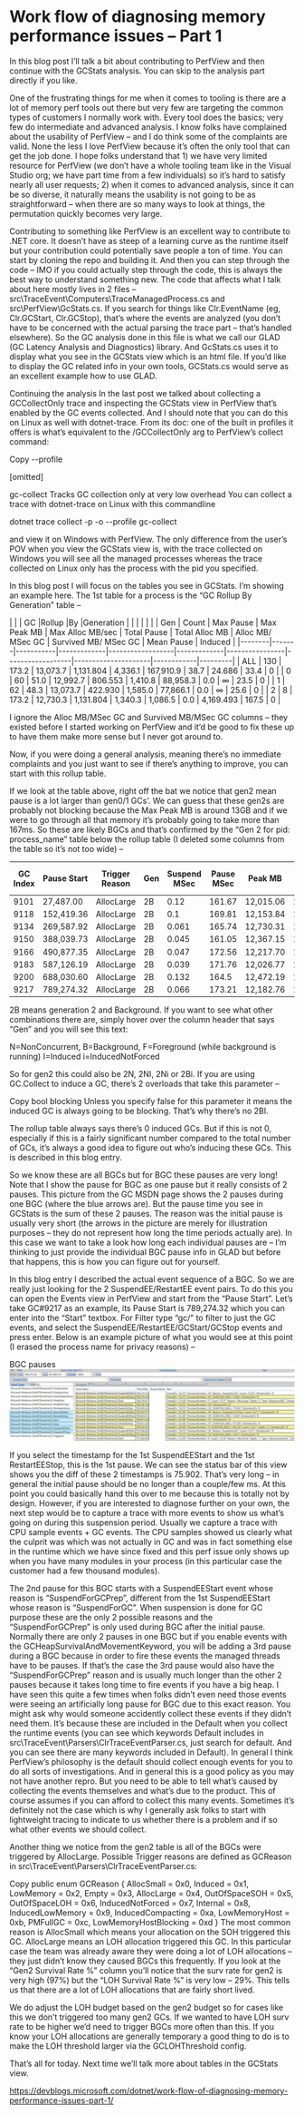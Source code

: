 <h1>Work flow of diagnosing memory performance issues – Part 1</h1>

In this blog post I’ll talk a bit about contributing to PerfView and then continue with the GCStats analysis. You can skip to the analysis part directly if you like.

One of the frustrating things for me when it comes to tooling is there are a lot of memory perf tools out there but very few are targeting the common types of customers I normally work with. Every tool does the basics; very few do intermediate and advanced analysis. I know folks have complained about the usability of PerfView – and I do think some of the complaints are valid. None the less I love PerfView because it’s often the only tool that can get the job done. I hope folks understand that 1) we have very limited resource for PerfView (we don’t have a whole tooling team like in the Visual Studio org; we have part time from a few individuals) so it’s hard to satisfy nearly all user requests; 2) when it comes to advanced analysis, since it can be so diverse, it naturally means the usability is not going to be as straightforward – when there are so many ways to look at things, the permutation quickly becomes very large.

Contributing to something like PerfView is an excellent way to contribute to .NET core. It doesn’t have as steep of a learning curve as the runtime itself but your contribution could potentially save people a ton of time. You can start by cloning the repo and building it. And then you can step through the code – IMO if you could actually step through the code, this is always the best way to understand something new. The code that affects what I talk about here mostly lives in 2 files – src\TraceEvent\Computers\TraceManagedProcess.cs and src\PerfView\GcStats.cs. If you search for things like Clr.EventName (eg, Clr.GCStart, Clr.GCStop), that’s where the events are analyzed (you don’t have to be concerned with the actual parsing the trace part – that’s handled elsewhere). So the GC analysis done in this file is what we call our GLAD (GC Latency Analysis and Diagnostics) library. And GcStats.cs uses it to display what you see in the GCStats view which is an html file. If you’d like to display the GC related info in your own tools, GCStats.cs would serve as an excellent example how to use GLAD.

Continuing the analysis
In the last post we talked about collecting a GCCollectOnly trace and inspecting the GCStats view in PerfView that’s enabled by the GC events collected. And I should note that you can do this on Linux as well with dotnet-trace. From its doc: one of the built in profiles it offers is what’s equivalent to the /GCCollectOnly arg to PerfView’s collect command:

Copy
 --profile

   [omitted]

   gc-collect   Tracks GC collection only at very low overhead
You can collect a trace with dotnet-trace on Linux with this commandline

dotnet trace collect -p <pid> -o <outputpath> --profile gc-collect

and view it on Windows with PerfView. The only difference from the user’s POV when you view the GCStats view is, with the trace collected on Windows you will see all the managed processes whereas the trace collected on Linux only has the process with the pid you specified.

In this blog post I will focus on the tables you see in GCStats. I’m showing an example here. The 1st table for a process is the “GC Rollup By Generation” table –


|        |       | GC	     |Rollup	   |By	              |Generation	|				 |                   |                      |            |         |
| Gen    | Count | Max Pause | Max Peak MB | Max Alloc MB/sec | Total Pause | Total Alloc MB | Alloc MB/ MSec GC | Survived MB/ MSec GC | Mean Pause | Induced |
|--------|-------|-----------|-------------|------------------|-------------|----------------|------------------|---------------------|------------|---------|
| ALL    | 130   | 173.2     | 13,073.7    | 1,131.804        | 4,336.1     | 167,910.9      | 38.7             | 24.686              | 33.4       | 0       |
| 0      | 60    | 51.0      | 12,992.7    | 806.553          | 1,410.8     | 88,958.3       | 0.0              | ∞                   | 23.5       | 0       |
| 1      | 62    | 48.3      | 13,073.7    | 422.930          | 1,585.0     | 77,866.1       | 0.0              | ∞                   | 25.6       | 0       |
| 2      | 8     | 173.2     | 12,730.3    | 1,131.804        | 1,340.3     | 1,086.5        | 0.0              | 4,169.493           | 167.5      | 0       |

I ignore the Alloc MB/MSec GC and Survived MB/MSec GC columns – they existed before I started working on PerfView and it’d be good to fix these up to have them make more sense but I never got around to.

Now, if you were doing a general analysis, meaning there’s no immediate complaints and you just want to see if there’s anything to improve, you can start with this rollup table.

If we look at the table above, right off the bat we notice that gen2 mean pause is a lot larger than gen0/1 GCs’. We can guess that these gen2s are probably not blocking because the Max Peak MB is around 13GB and if we were to go through all that memory it’s probably going to take more than 167ms. So these are likely BGCs and that’s confirmed by the “Gen 2 for pid: process_name” table below the rollup table (I deleted some columns from the table so it’s not too wide) –

| GC Index | Pause Start | Trigger Reason | Gen | Suspend MSec | Pause MSec | Peak MB | After MB | Ratio Peak/After | Promoted MB | Gen2 MB | Gen2 Survival | Gen2 Frag | LOH MB | LOH Survival | LOH Frag | Rate % | Suspend % | Pause Rate % |
|----------|-------------|----------------|-----|--------------|------------|---------|----------|-----------------|-------------|---------|---------------|-----------|--------|--------------|----------|--------|-----------|--------------|
| 9101     | 27,487.00   | AllocLarge     | 2B  | 0.12         | 161.67     | 12,015.06 | 11,955.12 | 1.01            | 6,227.54    | 4,319.97 | 97            | 13.19     | 7,211.27 | 29           | 65.91    |        |           |              |
| 9118     | 152,419.36  | AllocLarge     | 2B  | 0.1          | 169.81     | 12,153.84 | 12,108.31 | 1               | 6,245.36    | 4,319.97 | 98            | 12.81     | 7,213.29 | 29           | 66.05    |        |           |              |
| 9134     | 269,587.92  | AllocLarge     | 2B  | 0.061        | 165.74     | 12,730.31 | 11,772.57 | 1.08            | 6,271.16    | 4,319.97 | 97            | 12.35     | 7,142.26 | 29           | 65.67    |        |           |              |
| 9150     | 388,039.73  | AllocLarge     | 2B  | 0.045        | 161.05     | 12,367.15 | 12,263.51 | 1.01            | 6,255.25    | 4,319.97 | 97            | 12.97     | 7,203.40 | 29           | 65.88    |        |           |              |
| 9166     | 490,877.35  | AllocLarge     | 2B  | 0.047        | 172.56     | 12,217.70 | 12,180.20 | 1               | 6,255.52    | 4,320.00 | 97            | 12.57     | 7,233.93 | 29           | 66.02    |        |           |              |
| 9183     | 587,126.19  | AllocLarge     | 2B  | 0.039        | 171.76     | 12,026.77 | 11,921.34 | 1.01            | 6,253.19    | 4,320.00 | 97            | 12.93     | 7,174.79 | 29           | 65.64    |        |           |              |
| 9200     | 688,030.60  | AllocLarge     | 2B  | 0.132        | 164.5      | 12,472.19 | 12,487.77 | 1               | 6,257.01    | 4,320.00 | 97            | 12.86     | 7,247.72 | 29           | 66       |        |           |              |
| 9217     | 789,274.32  | AllocLarge     | 2B  | 0.066        | 173.21     | 12,182.76 | 12,200.48 | 1               | 6,268.88    | 4,320.00 | 97            | 12.84     | 7,211.30 | 29           | 65.63    |        |           |              |



2B means generation 2 and Background. If you want to see what other combinations there are, simply hover over the column header that says “Gen” and you will see this text:

N=NonConcurrent, B=Background, F=Foreground (while background is running) I=Induced i=InducedNotForced

So for gen2 this could also be 2N, 2NI, 2Ni or 2Bi. If you are using GC.Collect to induce a GC, there’s 2 overloads that take this parameter –

Copy
bool blocking
Unless you specify false for this parameter it means the induced GC is always going to be blocking. That’s why there’s no 2BI.

The rollup table always says there’s 0 induced GCs. But if this is not 0, especially if this is a fairly significant number compared to the total number of GCs, it’s always a good idea to figure out who’s inducing these GCs. This is described in this blog entry.

So we know these are all BGCs but for BGC these pauses are very long! Note that I show the pause for BGC as one pause but it really consists of 2 pauses. This picture from the GC MSDN page shows the 2 pauses during one BGC (where the blue arrows are). But the pause time you see in GCStats is the sum of these 2 pauses. The reason was the initial pause is usually very short (the arrows in the picture are merely for illustration purposes – they do not represent how long the time periods actually are). In this case we want to take a look how long each individual pauses are – I’m thinking to just provide the individual BGC pause info in GLAD but before that happens, this is how you can figure out for yourself.

In this blog entry I described the actual event sequence of a BGC. So we are really just looking for the 2 SuspendEE/RestartEE event pairs. To do this you can open the Events view in PerfView and start from the “Pause Start”. Let’s take GC#9217 as an example, its Pause Start is 789,274.32 which you can enter into the “Start” textbox. For Filter type “gc/” to filter to just the GC events, and select the SuspendEE/RestartEE/GCStart/GCStop events and press enter. Below is an example picture of what you would see at this point (I erased the process name for privacy reasons) –

BGC pauses
![alt text](image-1.png)

If you select the timestamp for the 1st SuspendEEStart and the 1st RestartEEStop, this is the 1st pause. We can see the status bar of this view shows you the diff of these 2 timestamps is 75.902. That’s very long – in general the initial pause should be no longer than a couple/few ms. At this point you could basically hand this over to me because this is totally not by design. However, if you are interested to diagnose further on your own, the next step would be to capture a trace with more events to show us what’s going on during this suspension period. Usually we capture a trace with CPU sample events + GC events. The CPU samples showed us clearly what the culprit was which was not actually in GC and was in fact something else in the runtime which we have since fixed and this perf issue only shows up when you have many modules in your process (in this particular case the customer had a few thousand modules).

The 2nd pause for this BGC starts with a SuspendEEStart event whose reason is “SuspendForGCPrep”, different from the 1st SuspendEEStart whose reason is “SuspendForGC”. When suspension is done for GC purpose these are the only 2 possible reasons and the “SuspendForGCPrep” is only used during BGC after the initial pause. Normally there are only 2 pauses in one BGC but if you enable events with the GCHeapSurvivalAndMovementKeyword, you will be adding a 3rd pause during a BGC because in order to fire these events the managed threads have to be pauses. If that’s the case the 3rd pause would also have the “SuspendForGCPrep” reason and is usually much longer than the other 2 pauses because it takes long time to fire events if you have a big heap. I have seen this quite a few times when folks didn’t even need those events were seeing an artificially long pause for BGC due to this exact reason. You might ask why would someone accidently collect these events if they didn’t need them. It’s because these are included in the Default when you collect the runtime events (you can see which keywords Default includes in src\TraceEvent\Parsers\ClrTraceEventParser.cs, just search for default. And you can see there are many keywords included in Default). In general I think PerfView’s philosophy is the default should collect enough events for you to do all sorts of investigations. And in general this is a good policy as you may not have another repro. But you need to be able to tell what’s caused by collecting the events themselves and what’s due to the product. This of course assumes if you can afford to collect this many events. Sometimes it’s definitely not the case which is why I generally ask folks to start with lightweight tracing to indicate to us whether there is a problem and if so what other events we should collect.

Another thing we notice from the gen2 table is all of the BGCs were triggered by AllocLarge. Possible Trigger reasons are defined as GCReason in src\TraceEvent\Parsers\ClrTraceEventParser.cs:

Copy
public enum GCReason
{
    AllocSmall = 0x0,
    Induced = 0x1,
    LowMemory = 0x2,
    Empty = 0x3,
    AllocLarge = 0x4,
    OutOfSpaceSOH = 0x5,
    OutOfSpaceLOH = 0x6,
    InducedNotForced = 0x7,
    Internal = 0x8,
    InducedLowMemory = 0x9,
    InducedCompacting = 0xa,
    LowMemoryHost = 0xb,
    PMFullGC = 0xc,
    LowMemoryHostBlocking = 0xd
}
The most common reason is AllocSmall which means your allocation on the SOH triggered this GC. AllocLarge means an LOH allocation triggered this GC. In this particular case the team was already aware they were doing a lot of LOH allocations – they just didn’t know they caused BGCs this frequently. If you look at the “Gen2 Survival Rate %” column you’ll notice that the surv rate for gen2 is very high (97%) but the “LOH Survival Rate %” is very low – 29%. This tells us that there are a lot of LOH allocations that are fairly short lived.

We do adjust the LOH budget based on the gen2 budget so for cases like this we don’t triggered too many gen2 GCs. If we wanted to have LOH surv rate to be higher we’d need to trigger BGCs more often than this. If you know your LOH allocations are generally temporary a good thing to do is to make the LOH threshold larger via the GCLOHThreshold config.

That’s all for today. Next time we’ll talk more about tables in the GCStats view.

 
https://devblogs.microsoft.com/dotnet/work-flow-of-diagnosing-memory-performance-issues-part-1/